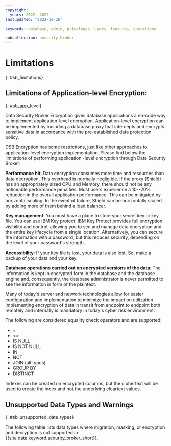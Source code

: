 ```yaml
---
copyright:
  years: 2022, 2022
lastupdated: "2022-10-26"

keywords: database, admin, priveleges, users, features, operations

subcollection: security-broker
---
```


# Limitations
{: #sb_limitations}

## Limitations of Application-level Encryption:
{: #sb_app_level}

Data Security Broker Encryption gives database applications a no-code
way to implement application-level encryption. Application-level
encryption can be implemented by including a database proxy that
intercepts and encrypts sensitive data in accordance with the
pre-established data protection policy.

DSB Encryption has some restrictions, just like other approaches to
application-level encryption implementation. Please find below the
limitations of performing application -level encryption through Data
Security Broker:

**Performance hit**: Data encryption consumes more time and resources
than data decryption. This overhead is normally negligible. If the proxy
(Shield) has an appropriately sized CPU and Memory, there should not be
any noticeable performance penalties. Most users experience a 10--20%
reduction in the overall application performance. This can be mitigated
by horizontal scaling. In the event of failure, Shield can be
horizontally scaled by adding more of them behind a load balancer.

**Key management**: You must have a place to store your secret key or
key file. You can use IBM Key protect. IBM Key Protect provides full encryption visibility and control,
allowing you to see and manage data encryption and the entire key lifecycle from a single location. Alternatively, you can secure the information with a password,
but this reduces security, depending on the level of your password's
strength.

**Accessibility**: If your key file is lost, your data is also lost. So,
make a backup of your data and your key.

**Database operations carried out on encrypted versions of the data**:
The information is kept in encrypted form in the database and the
database engine and, consequently, the database administrator is never
permitted to see the information in form of the plaintext.

Many of today's server and network technologies allow for easier
configuration and implementation to minimize the impact on utilization.
Implementing encryption of data in transit from endpoint to endpoint
both remotely and internally is mandatory in today's cyber risk
environment.

The following are considered equality check operators and are supported:

* =
* &lt;\>
* IS NULL
* IS NOT NULL
* IN
* NOT
* JOIN (all types)
* GROUP BY
* DISTINCT

Indexes can be created on encrypted columns, but the ciphertext will be
used to create the index and not the underlying cleartext values.

## Unsupported Data Types and Warnings
{: #sb_unsupported_data_types}

The following table lists data types where migration, masking, or encryption and decryption is not supported in {{site.data.keyword.security_broker_short}}.


